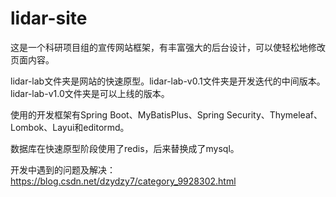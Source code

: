 # lidar-site

这是一个科研项目组的宣传网站框架，有丰富强大的后台设计，可以使轻松地修改页面内容。

lidar-lab文件夹是网站的快速原型。lidar-lab-v0.1文件夹是开发迭代的中间版本。lidar-lab-v1.0文件夹是可以上线的版本。

使用的开发框架有Spring Boot、MyBatisPlus、Spring Security、Thymeleaf、Lombok、Layui和editormd。

数据库在快速原型阶段使用了redis，后来替换成了mysql。

开发中遇到的问题及解决：https://blog.csdn.net/dzydzy7/category_9928302.html
